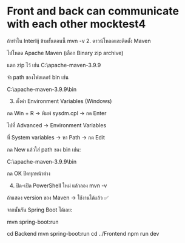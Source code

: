# Front and back can communicate with each other mocktest4

ถ้าทำใน Interlij ข้ามขั้นตอนนี้
mvn -v
2. ดาวน์โหลดและติดตั้ง Maven

ไปโหลด Apache Maven
 (เลือก Binary zip archive)

แตก zip ไว้ เช่น C:\apache-maven-3.9.9

จำ path ของโฟลเดอร์ bin เช่น

C:\apache-maven-3.9.9\bin

3. ตั้งค่า Environment Variables (Windows)

กด Win + R → พิมพ์ sysdm.cpl → กด Enter

ไปที่ Advanced → Environment Variables

ที่ System variables → หา Path → กด Edit

กด New แล้วใส่ path ของ bin เช่น:

C:\apache-maven-3.9.9\bin


กด OK ปิดทุกหน้าต่าง

4. ปิด-เปิด PowerShell ใหม่ แล้วลอง
mvn -v


ถ้าแสดง version ของ Maven → ใช้งานได้แล้ว ✅

จากนั้นรัน Spring Boot ได้เลย:

mvn spring-boot:run




cd Backend
mvn spring-boot:run
cd ../Frontend 
npm run dev
